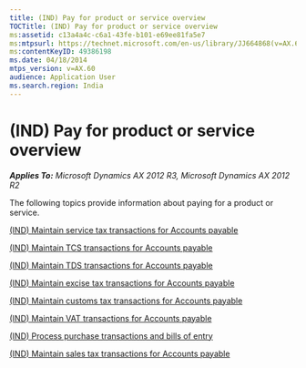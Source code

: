 ```yaml
---
title: (IND) Pay for product or service overview
TOCTitle: (IND) Pay for product or service overview
ms:assetid: c13a4a4c-c6a1-43fe-b101-e69ee81fa5e7
ms:mtpsurl: https://technet.microsoft.com/en-us/library/JJ664868(v=AX.60)
ms:contentKeyID: 49386198
ms.date: 04/18/2014
mtps_version: v=AX.60
audience: Application User
ms.search.region: India
---
```


# (IND) Pay for product or service overview 


_**Applies To:** Microsoft Dynamics AX 2012 R3, Microsoft Dynamics AX 2012 R2_

The following topics provide information about paying for a product or service.

[(IND) Maintain service tax transactions for Accounts payable](ind-maintain-service-tax-transactions-for-accounts-payable.md)

[(IND) Maintain TCS transactions for Accounts payable](ind-maintain-tcs-transactions-for-accounts-payable.md)

[(IND) Maintain TDS transactions for Accounts payable](ind-maintain-tds-transactions-for-accounts-payable.md)

[(IND) Maintain excise tax transactions for Accounts payable](ind-maintain-excise-tax-transactions-for-accounts-payable.md)

[(IND) Maintain customs tax transactions for Accounts payable](ind-maintain-customs-tax-transactions-for-accounts-payable.md)

[(IND) Maintain VAT transactions for Accounts payable](ind-maintain-vat-transactions-for-accounts-payable.md)

[(IND) Process purchase transactions and bills of entry](ind-process-purchase-transactions-and-bills-of-entry.md)

[(IND) Maintain sales tax transactions for Accounts payable](ind-maintain-sales-tax-transactions-for-accounts-payable.md)

  


